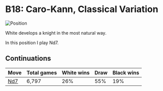 # B18: Caro-Kann, Classical Variation

![Position](https://chessboardimage.com/rn1qkbnr/pp2ppp1/2p3bp/8/3P3P/5NN1/PPP2PP1/R1BQKB1R.png)

White develops a knight in the most natural way.

In this position I play Nd7.

## Continuations

Move                                                          | Total games | White wins | Draw | Black wins
--------------------------------------------------------------|-------------|------------|------|-----------
[Nd7](r2qkbnr-pp1nppp1-2p3bp-8-3P3P-5NN1-PPP2PP1-R1BQKB1R.md) | 6,797       | 26%        | 55%  | 19%
